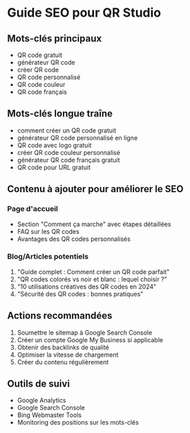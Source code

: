 # Guide SEO pour QR Studio

## Mots-clés principaux
- QR code gratuit
- générateur QR code
- créer QR code
- QR code personnalisé
- QR code couleur
- QR code français

## Mots-clés longue traîne
- comment créer un QR code gratuit
- générateur QR code personnalisé en ligne
- QR code avec logo gratuit
- créer QR code couleur personnalisé
- générateur QR code français gratuit
- QR code pour URL gratuit

## Contenu à ajouter pour améliorer le SEO

### Page d'accueil
- Section "Comment ça marche" avec étapes détaillées
- FAQ sur les QR codes
- Avantages des QR codes personnalisés

### Blog/Articles potentiels
1. "Guide complet : Comment créer un QR code parfait"
2. "QR codes colorés vs noir et blanc : lequel choisir ?"
3. "10 utilisations créatives des QR codes en 2024"
4. "Sécurité des QR codes : bonnes pratiques"

## Actions recommandées
1. Soumettre le sitemap à Google Search Console
2. Créer un compte Google My Business si applicable
3. Obtenir des backlinks de qualité
4. Optimiser la vitesse de chargement
5. Créer du contenu régulièrement

## Outils de suivi
- Google Analytics
- Google Search Console
- Bing Webmaster Tools
- Monitoring des positions sur les mots-clés
